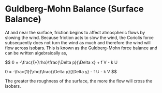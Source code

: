 # Guldberg-Mohn Balance (Surface Balance)

At and near the surface, friction begins to affect atmospheric flows by
slowing the wind. Because friction acts to slow the wind, the Coriolis
force subsequently does not turn the wind as much and therefore the wind
will flow across isobars. This is known as the Guldberg-Mohn force
balance and can be written algebraically as,

$$
0 = -\frac{1}{\rho}\frac{\Delta p}{\Delta x} + f V - k U

0 = -\frac{1}{\rho}\frac{\Delta p}{\Delta y} - f U - k V
$$

The greater the roughness of the surface, the more the flow will cross
the isobars.